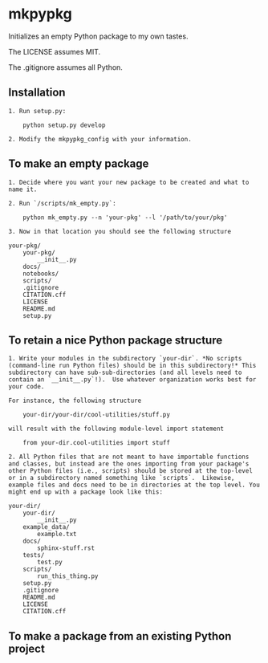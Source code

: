 # mkpypkg
Initializes an empty Python package to my own tastes.

The LICENSE assumes MIT. 

The .gitignore assumes all Python.

## Installation

	1. Run setup.py:

		python setup.py develop

	2. Modify the mkpypkg_config with your information.

## To make an empty package

	1. Decide where you want your new package to be created and what to name it.

	2. Run `/scripts/mk_empty.py`:

		python mk_empty.py --n 'your-pkg' --l '/path/to/your/pkg'

	3. Now in that location you should see the following structure

	your-pkg/
		your-pkg/
			__init__.py
		docs/
		notebooks/
		scripts/
		.gitignore
		CITATION.cff
		LICENSE
		README.md
		setup.py

## To retain a nice Python package structure

	1. Write your modules in the subdirectory `your-dir`. *No scripts (command-line run Python files) should be in this subdirectory!* This subdirectory can have sub-sub-directories (and all levels need to contain an `__init__.py`!).  Use whatever organization works best for your code. 

	For instance, the following structure 

		your-dir/your-dir/cool-utilities/stuff.py

	will result with the following module-level import statement

		from your-dir.cool-utilities import stuff

	2. All Python files that are not meant to have importable functions and classes, but instead are the ones importing from your package's other Python files (i.e., scripts) should be stored at the top-level or in a subdirectory named something like `scripts`.  Likewise, example files and docs need to be in directories at the top level. You might end up with a package look like this:

	your-dir/
		your-dir/
			__init__.py
		example_data/
			example.txt
		docs/
			sphinx-stuff.rst
		tests/
			test.py
		scripts/
			run_this_thing.py
		setup.py
		.gitignore
		README.md
		LICENSE
		CITATION.cff

## To make a package from an existing Python project


